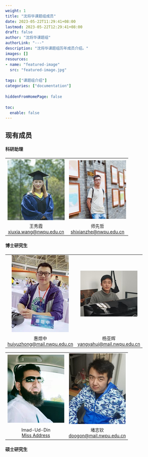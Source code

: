 ```yaml
---
weight: 1
title: "沈将华课题组成员"
date: 2023-05-22T11:29:41+08:00
lastmod: 2023-05-22T12:29:41+08:00
draft: false
author: "沈将华课题组"
authorLink: "---"
description: "沈将华课题组历年成员介绍。"
images: []
resources:
- name: "featured-image"
  src: "featured-image.jpg"

tags: ["课题组介绍"]
categories: ["documentation"]

hiddenFromHomePage: false

toc:
  enable: false
---
```


<!--more-->

## 现有成员

#### 科研助理

<table class="half">
<tr>
  <td><center><img src = "wangxiuxia.jpg" /></center></td>
  <td><center><img src = "shixianzhe.jpg" /></center></td>
</tr>
  <td><center>王秀霞<br><a href="mailto:xiuxia.wang@nwpu.edu.cn">xiuxia.wang@nwpu.edu.cn</a></center></td>
  <td><center>师先哲<br><a href="mailto:shixianzhe@nwpu.edu.cn">shixianzhe@nwpu.edu.cn</a></center></td>
</table>


#### 博士研究生
<table class="half">
<tr>
  <td><center><img src = "huiyuzhong.jpg" /></center></td>
  <td><center><img src = "yangyahui.jpg" /></center></td>
</tr>
  <td><center>惠煜中<br><a href="mailto:huiyuzhong@mail.nwpu.edu.cn">huiyuzhong@mail.nwpu.edu.cn</a></center></td>
  <td><center>杨亚辉<br><a href="mailto:yangyahui@mail.nwpu.edu.cn">yangyahui@mail.nwpu.edu.cn</a></center></td>
</table>

<table class="half">
<tr>
  <td><center><img src = "imad.png" /></center></td>
  <td><center><img src = "duzhiqin.png" /></center></td>
</tr>
  <td><center>Imad-Ud-Din<br><a href="mailto:huiyuzhong@mail.nwpu.edu.cn">Miss Address</a></center></td>
  <td><center>堵志钦<br><a href="mailto:doogon@mail.nwpu.edu.cn">doogon@mail.nwpu.edu.cn</a></center></td>
</table>


#### 硕士研究生
